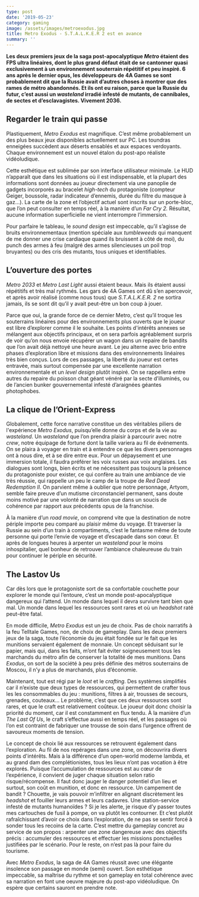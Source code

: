```yaml
---
type: post
date: '2019-05-23'
category: gaming
image: /assets/images/metroexodus.jpg
title: Metro Exodus - S.T.A.L.K.E.R 2 est en avance
summary: ''
---
```

**Les deux premiers jeux de la saga post-apocalyptique _Metro_ étaient des FPS ultra linéaires, dont le plus grand défaut était de se cantonner quasi exclusivement à un environnement souterrain répétitif et peu inspiré. 6 ans après le dernier opus, les développeurs de 4A Games se sont probablement dit que la Russie avait d’autres choses à montrer que des rames de métro abandonnés. Et ils ont eu raison, parce que la Russie du futur, c’est aussi un _wasteland_ irradié infesté de mutants, de cannibales, de sectes et d’esclavagistes. Vivement 2036.**

## Regarder le train qui passe

Plastiquement, _Metro Exodus_ est magnifique. C’est même probablement un des plus beaux jeux disponibles actuellement sur PC. Les toundras enneigées succèdent aux déserts ensablés et aux espaces verdoyants. Chaque environnement est un nouvel étalon du post-apo réaliste vidéoludique. 

Cette esthétique est sublimée par son interface utilisateur minimale. Le HUD n’apparaît que dans les situations où il est indispensable, et la plupart des informations sont données au joueur directement via une panoplie de gadgets incorporés au bracelet _high-tech_ du protagoniste (compteur Geiger, boussole, radar indicateur d’ennemis, durée du filtre du masque à gaz…). La carte de la zone et l’objectif actuel sont inscrits sur un porte-bloc, que l’on peut consulter en temps réel, à la manière d’un _Far Cry 2._ Résultat, aucune information superficielle ne vient interrompre l’immersion. 

Pour parfaire le tableau, le _sound design_ est impeccable, qu’il s’agisse de bruits environnementaux (mention spéciale aux _tumbleweeds_ qui manquent de me donner une crise cardiaque quand ils bruissent à côté de moi), du punch des armes à feu (malgré des armes silencieuses un poil trop bruyantes) ou des cris des mutants, tous uniques et identifiables.

## **L’ouverture des portes**

_Metro 2033_ et _Metro Last Light_ aussi étaient beaux. Mais ils étaient aussi répétitifs et très mal rythmés. Les gars de 4A Games ont dû s’en apercevoir, et après avoir réalisé (comme nous tous) que _S.T.A.L.K.E.R. 2_ ne sortira jamais, ils se sont dit qu’il y avait peut-être un bon coup à jouer. 

Parce que oui, la grande force de ce dernier Metro, c’est qu’il troque les souterrains linéaires pour des environnements plus ouverts que le joueur est libre d’explorer comme il le souhaite. Les points d'intérêts annexes se mélangent aux objectifs principaux, et on sera parfois agréablement surpris de voir qu’on nous envoie récupérer un wagon dans un repaire de bandits que l’on avait déjà nettoyé une heure avant. Le jeu alterne avec brio entre phases d’exploration libre et missions dans des environnements linéaires très bien conçus. Lors de ces passages, la liberté du joueur est certes entravée, mais surtout compensée par une excellente narration environnementale et un _level design_ plutôt inspiré. On se rappellera entre autres du repaire du poisson chat géant vénéré par la secte d’illuminés, ou de l’ancien bunker gouvernemental infesté d’araignées géantes photophobes. 

## La clique de l’Orient-Express

Globalement, cette force narrative constitue un des véritables piliers de l'expérience _Metro Exodus_, puisqu’elle donne du corps et de la vie au _wasteland_. Un _wasteland_ que l’on prendra plaisir à parcourir avec notre _crew_, notre équipage de fortune dont la taille variera au fil de événements. On se plaira à voyager en train et à entendre ce que les divers personnages ont à nous dire, et à se dire entre eux. Pour un dépaysement et une immersion totale, il faudra préférer les voix russes aux voix anglaises. Les dialogues sont longs, bien écrits et ne nécessitent pas toujours la présence du protagoniste pour exister, ce qui confère au train une ambiance de vie très réussie, qui rappelle un peu le camp de la troupe de _Red Dead Redemption II_. On parvient même à oublier que notre personnage, Artyom, semble faire preuve d’un mutisme circonstanciel permanent, sans doute moins motivé par une volonté de narration que dans un soucis de cohérence par rapport aux précédents opus de la franchise. 

À la manière d’un _road movie_, on comprend vite que la destination de notre périple importe peu comparé au plaisir même du voyage. Et traverser la Russie au sein d’un train à compartiments, c’est le fantasme même de toute personne qui porte l’envie de voyage et d’escapade dans son cœur. Et après de longues heures à arpenter un _wasteland_ pour le moins inhospitalier, quel bonheur de retrouver l’ambiance chaleureuse du train pour continuer le périple en sécurité.

## The Lastov Us

Car dès lors que le protagoniste sort de sa confortable couchette pour explorer le monde qui l’entoure, c’est un monde post-apocalyptique dangereux qui l’attend. Un monde dans lequel il devra survivre tant bien que mal. Un monde dans lequel les ressources sont rares et où un _headshot_ raté peut-être fatal. 

En mode difficile, _Metro Exodus_ est un jeu de choix. Pas de choix narratifs à la feu Telltale Games, non, de choix de gameplay. Dans les deux premiers jeux de la saga, toute l’économie du jeu était fondée sur le fait que les munitions servaient également de monnaie. Un concept séduisant sur le papier, mais qui, dans les faits, m’ont fait éviter soigneusement tous les marchands du métro afin de conserver la totalité de mes munitions. Dans _Exodus_, on sort de la société à peu près définie des métros souterrains de Moscou,  il n’y a plus de marchands, plus d’économie. 

Maintenant, tout est régi par le _loot_ et le _crafting_. Des systèmes simplifiés car il n’existe que deux types de ressources, qui permettent de crafter tous les les consommables du jeu : munitions, filtres à air, trousses de secours, grenades, couteaux… Le problème, c’est que ces deux ressources sont rares, et que le craft est relativement coûteux. Le joueur doit donc choisir la priorité du moment, car il est constamment en flux tendu. À la manière d’un _The Last Of Us_, le craft s’effectue aussi en temps réel, et les passages où l’on est contraint de fabriquer une trousse de soin dans l’urgence offrent de savoureux moments de tension.

Le concept de choix lié aux ressources se retrouvent également dans l’exploration. Au fil de nos repérages dans une zone, on découvrira divers points d'intérêts. Mais à la différence d’un open-world moderne lambda, et au grand dam des complétionistes, tous les lieux n’ont pas vocation à être explorés. Puisque l’accumulation de ressources est au cœur de l’expérience, il convient de juger chaque situation selon ratio risque/récompense. Il faut donc jauger le danger potentiel d’un lieu et surtout, son coût en munition, et donc en ressource. Un campement de bandit ? Chouette, je vais pouvoir m’infiltrer en alignant discrètement les _headshot_ et fouiller leurs armes et leurs cadavres. Une station-service infesté de mutants humanoïdes ? Si je les alerte, je risque d’y passer toutes mes cartouches de fusil à pompe, on va plutôt les contourner. Et c’est plutôt rafraîchissant d’avoir ce choix dans l’exploration, de ne pas se sentir forcé à sonder tous les recoins de la carte. C’est mettre du gameplay concret au service de son propos : arpenter une zone dangereuse avec des objectifs précis : accumuler des ressources et effectuer les missions ponctuelles justifiées par le scénario. Pour le reste, on n’est pas là pour faire du tourisme.

Avec _Metro Exodus_, la saga de 4A Games réussit avec une élégante insolence son passage en monde (semi) ouvert. Son esthétique impeccable, sa maîtrise du rythme et son gameplay en total cohérence avec sa narration en font une oeuvre majeure du post-apo vidéoludique. On espère que certains sauront en prendre note.

